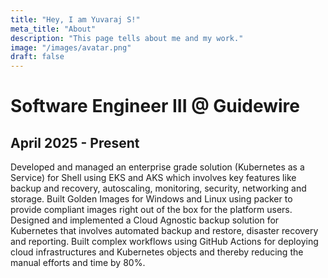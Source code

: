 ```yaml
---
title: "Hey, I am Yuvaraj S!"
meta_title: "About"
description: "This page tells about me and my work."
image: "/images/avatar.png"
draft: false
---
```


# Software Engineer III @ Guidewire 
## April 2025 - Present
Developed and managed an enterprise grade solution (Kubernetes as a Service) for Shell using EKS and AKS which involves key features like backup and recovery, autoscaling, monitoring, security, networking and storage.
Built Golden Images for Windows and Linux using packer to provide compliant images right out of the box for the platform users.
Designed and implemented a Cloud Agnostic backup solution for Kubernetes that involves automated backup and restore, disaster recovery and reporting.
Built complex workflows using GitHub Actions for deploying cloud infrastructures and Kubernetes objects and thereby reducing the manual efforts and time by 80%.

